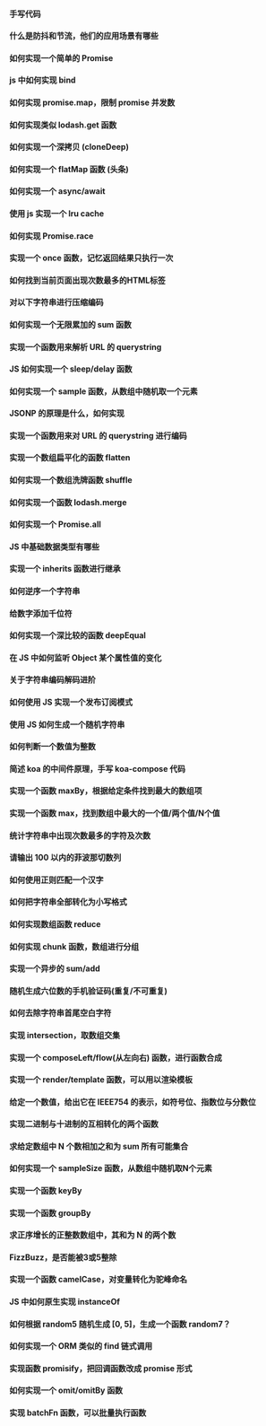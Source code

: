 #### 手写代码

#### 什么是防抖和节流，他们的应用场景有哪些
#### 如何实现一个简单的 Promise
#### js 中如何实现 bind
#### 如何实现 promise.map，限制 promise 并发数
#### 如何实现类似 lodash.get 函数
#### 如何实现一个深拷贝 (cloneDeep)
#### 如何实现一个 flatMap 函数 (头条)
#### 如何实现一个 async/await
#### 使用 js 实现一个 lru cache
#### 如何实现 Promise.race
#### 实现一个 once 函数，记忆返回结果只执行一次
#### 如何找到当前页面出现次数最多的HTML标签
#### 对以下字符串进行压缩编码
#### 如何实现一个无限累加的 sum 函数
#### 实现一个函数用来解析 URL 的 querystring
#### JS 如何实现一个 sleep/delay 函数
#### 如何实现一个 sample 函数，从数组中随机取一个元素
#### JSONP 的原理是什么，如何实现
#### 实现一个函数用来对 URL 的 querystring 进行编码
#### 实现一个数组扁平化的函数 flatten
#### 如何实现一个数组洗牌函数 shuffle
#### 如何实现一个函数 lodash.merge
#### 如何实现一个 Promise.all
#### JS 中基础数据类型有哪些
#### 实现一个 inherits 函数进行继承
#### 如何逆序一个字符串
#### 给数字添加千位符
#### 如何实现一个深比较的函数 deepEqual
#### 在 JS 中如何监听 Object 某个属性值的变化
#### 关于字符串编码解码进阶
#### 如何使用 JS 实现一个发布订阅模式
#### 使用 JS 如何生成一个随机字符串
#### 如何判断一个数值为整数
#### 简述 koa 的中间件原理，手写 koa-compose 代码
#### 实现一个函数 maxBy，根据给定条件找到最大的数组项
#### 实现一个函数 max，找到数组中最大的一个值/两个值/N个值
#### 统计字符串中出现次数最多的字符及次数
#### 请输出 100 以内的菲波那切数列
#### 如何使用正则匹配一个汉字
#### 如何把字符串全部转化为小写格式
#### 如何实现数组函数 reduce
#### 如何实现 chunk 函数，数组进行分组
#### 实现一个异步的 sum/add
#### 随机生成六位数的手机验证码(重复/不可重复)
#### 如何去除字符串首尾空白字符
#### 实现 intersection，取数组交集
#### 实现一个 composeLeft/flow(从左向右) 函数，进行函数合成
#### 实现一个 render/template 函数，可以用以渲染模板
#### 给定一个数值，给出它在 IEEE754 的表示，如符号位、指数位与分数位
#### 实现二进制与十进制的互相转化的两个函数
#### 求给定数组中 N 个数相加之和为 sum 所有可能集合
#### 如何实现一个 sampleSize 函数，从数组中随机取N个元素
#### 实现一个函数 keyBy
#### 实现一个函数 groupBy
#### 求正序增长的正整数数组中，其和为 N 的两个数
#### FizzBuzz，是否能被3或5整除
#### 实现一个函数 camelCase，对变量转化为驼峰命名
#### JS 中如何原生实现 instanceOf
#### 如何根据 random5 随机生成 [0, 5]，生成一个函数 random7？
#### 如何实现一个 ORM 类似的 find 链式调用
#### 实现函数 promisify，把回调函数改成 promise 形式
#### 如何实现一个 omit/omitBy 函数
#### 实现 batchFn 函数，可以批量执行函数
